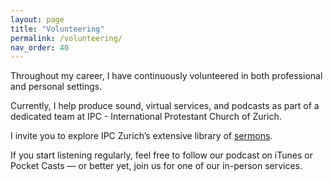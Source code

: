 ```yaml
---
layout: page
title: "Volunteering"
permalink: /volunteering/
nav_order: 40
---
```


Throughout my career, I have continuously volunteered in both professional and personal settings.

Currently, I help produce sound, virtual services, and podcasts as part of a dedicated team at IPC - International Protestant Church of Zurich.

I invite you to explore IPC Zurich’s extensive library of [sermons](https://ipc-zurich.org/sermons/).

If you start listening regularly, feel free to follow our podcast on iTunes or Pocket Casts — or better yet, join us for one of our in-person services.
